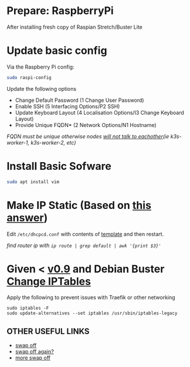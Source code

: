 # Prepare: RaspberryPi
After installing fresh copy of Raspian Stretch/Buster Lite

# Update basic config
Via the Raspberry Pi config:
```bash
sudo raspi-config
```
Update the following options
- Change Default Password (1 Change User Password)
- Enable SSH (5 Interfacing Options/P2 SSH)
- Update Keyboard Layout (4 Localisation Options/I3 Change Keyboard Layout)
- Provide Unique FQDN* (2 Network Options/N1 Hostname)

*FQDN must be unique otherwise nodes [will not talk to eachother](https://github.com/rancher/k3s/issues/746)(ie k3s-worker-1, k3s-worker-2, etc)*

# Install Basic Sofware
```bash
sudo apt install vim
```
# Make IP Static (Based on [this answer](https://raspberrypi.stackexchange.com/a/74428))
Edit `/etc/dhcpcd.conf` with contents of [template](./templates/dhcpcd.conf) and then restart.

*find router ip with `ip route | grep default | awk '{print $3}'`*

# Given  < [v0.9](https://github.com/rancher/k3s/milestone/10) and Debian Buster [Change IPTables](https://github.com/rancher/k3s/issues/703)
Apply the following to prevent issues with Traefik or other networking
```
sudo iptables -F
sudo update-alternatives --set iptables /usr/sbin/iptables-legacy
```


## OTHER USEFUL LINKS

- [swap off](https://askubuntu.com/a/1231494)
- [swap off again?](https://serverfault.com/a/994813)
- [more swap off](https://www.raspberrypi.org/forums/viewtopic.php?t=244130#p1490692)
